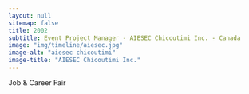 ```yaml
---
layout: null
sitemap: false
title: 2002
subtitle: Event Project Manager - AIESEC Chicoutimi Inc. - Canada
image: "img/timeline/aiesec.jpg"
image-alt: "aiesec chicoutimi"
image-title: "AIESEC Chicoutimi Inc."
---
```

Job & Career Fair